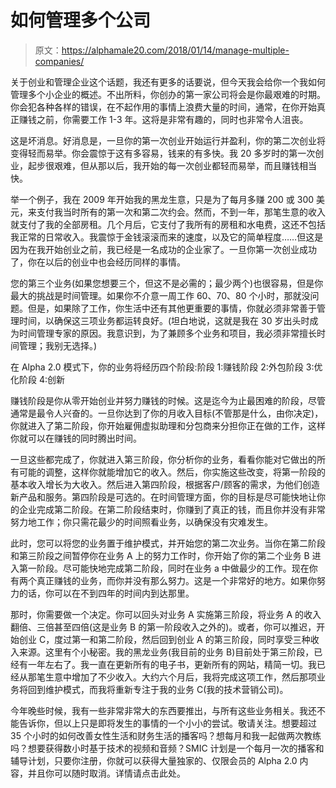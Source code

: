 # 如何管理多个公司

> 原文：<https://alphamale20.com/2018/01/14/manage-multiple-companies/>

关于创业和管理企业这个话题，我还有更多的话要说，但今天我会给你一个我如何管理多个小企业的概述。不出所料，你创办的第一家公司将会是你最艰难的时期。你会犯各种各样的错误，在不起作用的事情上浪费大量的时间，通常，在你开始真正赚钱之前，你需要工作 1-3 年。这将是非常有趣的，同时也非常令人沮丧。

这是坏消息。好消息是，一旦你的第一次创业开始运行并盈利，你的第二次创业将变得轻而易举。你会震惊于这有多容易，钱来的有多快。我 20 多岁时的第一次创业，起步很艰难，但从那以后，我开始的每一次创业都轻而易举，而且赚钱相当快。

举一个例子，我在 2009 年开始我的黑龙生意，只是为了每月多赚 200 或 300 美元，来支付我当时所有的第一次和第二次约会。然而，不到一年，那笔生意的收入就支付了我的全部房租。几个月后，它支付了我所有的房租和水电费，这还不包括我正常的日常收入。我震惊于金钱滚滚而来的速度，以及它的简单程度……但这是因为在我开始创业之前，我已经是一名成功的企业家了。一旦你第一次创业成功了，你在以后的创业中也会经历同样的事情。

您的第三个业务(如果您想要三个，但这不是必需的；最少两个)也很容易，但是你最大的挑战是时间管理。如果你不介意一周工作 60、70、80 个小时，那就没问题。但是，如果除了工作，你生活中还有其他更重要的事情，你就必须非常善于管理时间，以确保这三项业务都运转良好。(坦白地说，这就是我在 30 岁出头时成为时间管理专家的原因。我意识到，为了兼顾多个业务和项目，我必须非常擅长时间管理；我别无选择。)

在 Alpha 2.0 模式下，你的业务将经历四个阶段:阶段 1:赚钱阶段 2:外包阶段 3:优化阶段 4:创新

赚钱阶段是你从零开始创业并努力赚钱的时候。这是迄今为止最困难的阶段，尽管通常是最令人兴奋的。一旦你达到了你的月收入目标(不管那是什么，由你决定)，你就进入了第二阶段，你开始雇佣虚拟助理和分包商来分担你正在做的工作，这样你就可以在赚钱的同时腾出时间。

一旦这些都完成了，你就进入第三阶段，你分析你的业务，看看你能对它做出的所有可能的调整，这样你就能增加它的收入。然后，你实施这些改变，将第一阶段的基本收入增长为大收入。然后进入第四阶段，根据客户/顾客的需求，为他们创造新产品和服务。第四阶段是可选的。在时间管理方面，你的目标是尽可能快地让你的企业完成第二阶段。在第二阶段结束时，你赚到了真正的钱，而且你并没有非常努力地工作；你只需花最少的时间照看业务，以确保没有灾难发生。

此时，您可以将您的业务置于维护模式，并开始您的第二次业务。当你在第二阶段和第三阶段之间暂停你在业务 A 上的努力工作时，你开始了你的第二个业务 B 进入第一阶段。尽可能快地完成第二阶段，同时在业务 a 中做最少的工作。现在你有两个真正赚钱的业务，而你并没有那么努力。这是一个非常好的地方。如果你努力的话，你可以在不到四年的时间内到达那里。

那时，你需要做一个决定。你可以回头对业务 A 实施第三阶段，将业务 A 的收入翻倍、三倍甚至四倍(这是业务 B 的第一阶段收入之外的)。或者，你可以推迟，开始创业 C，度过第一和第二阶段，然后回到创业 A 的第三阶段，同时享受三种收入来源。这里有个小秘密。我的黑龙业务(我目前的业务 B)目前处于第三阶段，已经有一年左右了。我一直在更新所有的电子书，更新所有的网站，精简一切。我已经从那笔生意中增加了不少收入。大约六个月后，我将完成这项工作，然后那项业务将回到维护模式，而我将重新专注于我的业务 C(我的技术营销公司)。

今年晚些时候，我有一些非常非常大的东西要推出，与所有这些业务相关。我还不能告诉你，但以上只是即将发生的事情的一个小小的尝试。敬请关注。想要超过 35 个小时的如何改善女性生活和财务生活的播客吗？想每月和我一起做两次教练吗？想要获得数小时基于技术的视频和音频？SMIC 计划是一个每月一次的播客和辅导计划，只要你注册，你就可以获得大量独家的、仅限会员的 Alpha 2.0 内容，并且你可以随时取消。详情请点击此处。